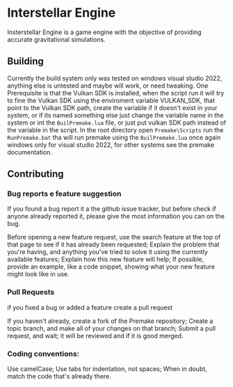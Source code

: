 # Interstellar Engine
Insterstellar Engine is a game engine with the objective of providing accurate gravitational simulations.

## Building 
Currently the build system only was tested on windows visual studio 2022, anything else is untested and maybe will work, or need tweaking.
One Prerequisite is that the Vulkan SDK is installed, when the script run it will try to fine the Vulkan SDK using the enviroment variable VULKAN_SDK, that point to the Vulkan SDK path, create the variable if it doesn't exist in your system, or if its named something else just change the variable name in the system or int the `BuilPremake.lua` file, or just put vulkan SDK path instead of the variable in the script.
In the root directory open `Premake\Scripts` run the `RunPremake.bat` tha will run premake using the `BuilPremake.lua` once again windows only for visual studio 2022, for other systems see the premake documentation.

## Contributing

### Bug reports e feature suggestion
If you found a bug report it a the github issue tracker, but before check if anyone already reported it, please give the most information you can on the bug.

Before opening a new  feature request, use the search feature at the top of that page to see if it has already been requested;
Explain the problem that you're having, and anything you've tried to solve it using the currently available features;
Explain how this new feature will help;
If possible, provide an example, like a code snippet, showing what your new feature might look like in use.

### Pull Requests
if you fixed a bug or added a feature create a pull request

If you haven't already, create a fork of the Premake repository;
Create a topic branch, and make all of your changes on that branch;
Submit a pull request, and wait;
it will be reviewed and if it is good merged.

### Coding conventions:
Use camelCase;
Use tabs for indentation, not spaces;
When in doubt, match the code that's already there.
